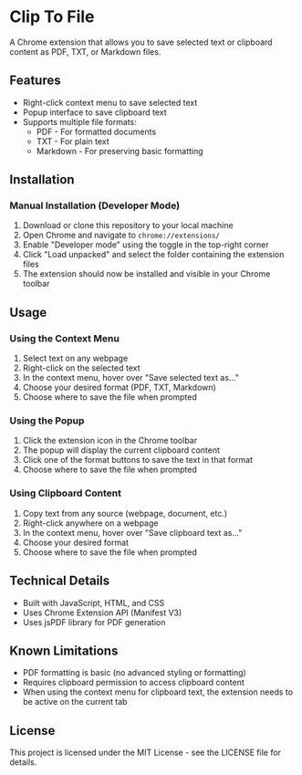 # Clip To File

A Chrome extension that allows you to save selected text or clipboard content as PDF, TXT, or Markdown files.

## Features

- Right-click context menu to save selected text
- Popup interface to save clipboard text
- Supports multiple file formats:
  - PDF - For formatted documents
  - TXT - For plain text
  - Markdown - For preserving basic formatting

## Installation

### Manual Installation (Developer Mode)

1. Download or clone this repository to your local machine
2. Open Chrome and navigate to `chrome://extensions/`
3. Enable "Developer mode" using the toggle in the top-right corner
4. Click "Load unpacked" and select the folder containing the extension files
5. The extension should now be installed and visible in your Chrome toolbar

## Usage

### Using the Context Menu

1. Select text on any webpage
2. Right-click on the selected text
3. In the context menu, hover over "Save selected text as..."
4. Choose your desired format (PDF, TXT, Markdown)
5. Choose where to save the file when prompted

### Using the Popup

1. Click the extension icon in the Chrome toolbar
2. The popup will display the current clipboard content
3. Click one of the format buttons to save the text in that format
4. Choose where to save the file when prompted

### Using Clipboard Content

1. Copy text from any source (webpage, document, etc.)
2. Right-click anywhere on a webpage
3. In the context menu, hover over "Save clipboard text as..."
4. Choose your desired format
5. Choose where to save the file when prompted

## Technical Details

- Built with JavaScript, HTML, and CSS
- Uses Chrome Extension API (Manifest V3)
- Uses jsPDF library for PDF generation

## Known Limitations

- PDF formatting is basic (no advanced styling or formatting)
- Requires clipboard permission to access clipboard content
- When using the context menu for clipboard text, the extension needs to be active on the current tab

## License

This project is licensed under the MIT License - see the LICENSE file for details. 
